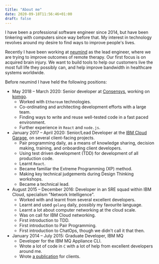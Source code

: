 ```yaml
---
title: "About me"
date: 2020-09-18T11:56:46+01:00
draft: false
---
```


I have been a professional software engineer since 2014, but have been tinkering with computers since way before that. My interest in technology revolves around my desire to find ways to improve people's lives.

Recently I have been working at [neumind](https://www.neumind.co.uk) as the lead engineer, where we are trying to improve outcomes of remote therapy. Our first focus is on acquired brain injury. We want to build tools to help our customers live the most full life they possibly can, and help improve bandwidth in healthcare systems worldwide.

Before neumind I have held the following positions:

* May 2018 – March 2020: Senior developer at [Consensys](https://www.consensys.net), working on [komgo](https://komgo.io).
  * Worked with `Ethereum` technologies.
  * Co-ordinating and architecting development efforts with a large team.
  * Finding ways to write and reuse well-tested code in a fast paced environment.
  * Further experience in `React` and `node.js`.
* January 2017 – April 2020: Senior/Lead Developer at the [IBM Cloud Garage](https://www.ibm.com/garage), on several client-facing projects.
  * Pair programming daily, as a means of knowledge sharing, decision making, training, and onboarding client developers.
  * Using test driven development (TDD) for development of all production code.
  * Learnt `React`.
  * Became familiar the Extreme Programming (XP) method.
  * Making key technical judgements during Design Thinking workshops.
  * Became a technical lead.
* August 2015 – December 2016: Developer in an SRE squad within IBM Cloud, specialism "Network Intelligence".
  *  Worked with and learnt from several excellent developers.
  *  Learnt and used `golang` daily, possibly my favourite language.
  *  Learnt a lot about computer networking at the cloud scale.
  *  Was on call for IBM Cloud networking.
  *  First introduction to TDD.
  *  First introduction to Pair Programming.
  *  First introduction to ChatOps, though we didn't call it that then.
* January 2014 – July 2015: Graduate Developer, IBM MQ
  * Developer for the IBM MQ Appliance CLI.
  * Wrote a lot of code in `C` with a lot of help from excellent developers around me.
  * Wrote [a publication](http://www.redbooks.ibm.com/redbooks/pdfs/sg248283.pdf) for clients.